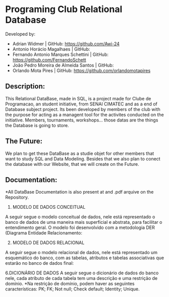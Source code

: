# Programing Club Relational Database

Developed by:
- Adrian Widmer | GitHub: https://github.com/Awi-24
- Antonio Horácio Magalhaes | GitHub:
- Fernando Antonio Marques Schettini | GitHub: https://github.com/FernandoSchett
- João Pedro Moreira de Almeida Santos | GitHub:
- Orlando Mota Pires | GitHub: https://github.com/orlandomotapires

## Description:

This Relational DataBase, made in SQL, is a project made for Clube de Programacao, an student initiative, from SENAI CIMATEC and as a end of Database subject project. Its been developed by members of the club with the purpose for acting as a managent tool for the activites conducted on the initiative. Members, tournaments, workshops... those datas are the things the Database is going to store.

## The Future:

We plan to get these DataBase as a studie objet for other members that want to study SQL and Data Modeling. Besides that we also plan to conect the database with our Website, that we will create on the Future. 

## Documentation:
*All DataBase Documentation  is also present at and .pdf arquive on the Repository. 


1. MODELO DE DADOS CONCEITUAL
	
A seguir segue o modelo conceitual de dados, nele está representado o banco de dados de uma maneira mais superficial e abstrata, para facilitar o entendimento geral. O modelo foi desenvolvido com a metodologia DER (Diagrama Entidade Relacionamento:

2. MODELO DE DADOS RELACIONAL
	
A seguir segue o modelo relacional de dados, nele está representado um esquemático do banco, com as tabelas, atributos e tabelas associativas que estarão no banco de dados final:
 
6.DICIONÁRIO DE DADOS
	A seguir segue o dicionário de dados do banco nele, cada atributo de cada tabela tem uma descrição e uma restrição de domínio. 
	*Na restrição de domínio, podem haver as seguintes características:
    PK; 
    FK;
    Not null; 
    Check default; 
    Identity;
    Unique.

